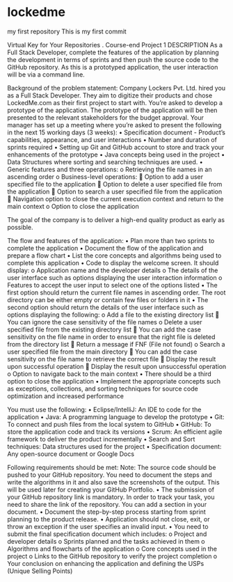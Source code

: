 # lockedme
my first repository
This is my first commit



Virtual Key for Your Repositories .
Course-end Project 1
DESCRIPTION
As a Full Stack Developer, complete the features of the application by planning the development in terms of sprints and then push the source code to the GitHub repository. As this is a prototyped application, the user interaction will be via a command line. 
 
Background of the problem statement:
Company Lockers Pvt. Ltd. hired you as a Full Stack Developer. They aim to digitize their products and chose LockedMe.com as their first project to start with. You’re asked to develop a prototype of the application. The prototype of the application will be then presented to the relevant stakeholders for the budget approval. Your manager has set up a meeting where you’re asked to present the following in the next 15 working days (3 weeks): 
•	Specification document - Product’s capabilities, appearance, and user interactions
•	Number and duration of sprints required 
•	Setting up Git and GitHub account to store and track your enhancements of the prototype 
•	Java concepts being used in the project 
•	Data Structures where sorting and searching techniques are used. 
•	Generic features and three operations: 
o	Retrieving the file names in an ascending order
o	Business-level operations:
	Option to add a user specified file to the application
	Option to delete a user specified file from the application
	Option to search a user specified file from the application
	Navigation option to close the current execution context and return to the main context
o	Option to close the application
 
The goal of the company is to deliver a high-end quality product as early as possible. 
 
The flow and features of the application:
•	Plan more than two sprints to complete the application
•	Document the flow of the application and prepare a flow chart 
•	List the core concepts and algorithms being used to complete this application
•	Code to display the welcome screen. It should display:
o	Application name and the developer details 
o	The details of the user interface such as options displaying the user interaction information 
o	Features to accept the user input to select one of the options listed 
•	The first option should return the current file names in ascending order. The root directory can be either empty or contain few files or folders in it
•	 The second option should return the details of the user interface such as options displaying the following:
o	Add a file to the existing directory list
	You can ignore the case sensitivity of the file names 
o	Delete a user specified file from the existing directory list
	You can add the case sensitivity on the file name in order to ensure that the right file is deleted from the directory list
	Return a message if FNF (File not found)
o	Search a user specified file from the main directory
	You can add the case sensitivity on the file name to retrieve the correct file
	Display the result upon successful operation
	Display the result upon unsuccessful operation
o	Option to navigate back to the main context
•	There should be a third option to close the application
•	Implement the appropriate concepts such as exceptions, collections, and sorting techniques for source code optimization and increased performance 
 
You must use the following:
•	Eclipse/IntelliJ: An IDE to code for the application 
•	Java: A programming language to develop the prototype 
•	Git: To connect and push files from the local system to GitHub 
•	GitHub: To store the application code and track its versions 
•	Scrum: An efficient agile framework to deliver the product incrementally 
•	Search and Sort techniques: Data structures used for the project 
•	Specification document: Any open-source document or Google Docs 
 
Following requirements should be met:
Note: The source code should be pushed to your GitHub repository. You need to document the steps and write the algorithms in it and also save the screenshots of the output. This will be used later for creating your GitHub Portfolio.
•	The submission of your GitHub repository link is mandatory. In order to track your task, you need to share the link of the repository. You can add a section in your document. 
•	Document the step-by-step process starting from sprint planning to the product release. 
•	Application should not close, exit, or throw an exception if the user specifies an invalid input.
•	You need to submit the final specification document which includes: 
o	Project and developer details 
o	Sprints planned and the tasks achieved in them 
o	Algorithms and flowcharts of the application 
o	Core concepts used in the project 
o	Links to the GitHub repository to verify the project completion 
o	Your conclusion on enhancing the application and defining the USPs (Unique Selling Points)

